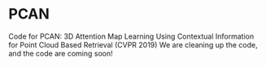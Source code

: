 # PCAN
Code for PCAN: 3D Attention Map Learning Using Contextual Information for Point Cloud Based Retrieval (CVPR 2019)
We are cleaning up the code, and the code are coming soon!
